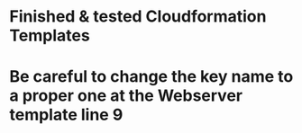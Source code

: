# Finished & tested Cloudformation Templates
# Be careful to change the key name to a proper one at the Webserver template line 9
